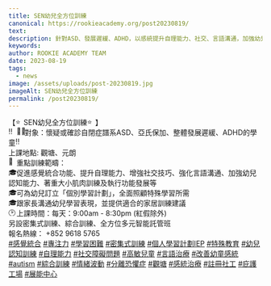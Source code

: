 ```yaml
---
title: SEN幼兒全方位訓練
canonical: https://rookieacademy.org/post20230819/
text: 
description: 針對ASD、發展遲緩、ADHD，以感統提升自理能力、社交、言語溝通，加強幼兒認知，大肌肉及執行功能訓練。
keywords: 
author: ROOKIE ACADEMY TEAM
date: 2023-08-19
tags:
  - news
image: /assets/uploads/post-20230819.jpg
imageAlt: SEN幼兒全方位訓練
permalink: /post20230819/
---
```

<span class="x193iq5w xeuugli x13faqbe x1vvkbs x1xmvt09 x1lliihq x1s928wv xhkezso x1gmr53x x1cpjm7i x1fgarty x1943h6x xudqn12 x3x7a5m x6prxxf xvq8zen xo1l8bm xzsf02u x1yc453h" dir="auto"><div class="xdj266r x11i5rnm xat24cr x1mh8g0r x1vvkbs x126k92a"><div dir="auto" style="text-align: start;">【<span class="x3nfvp2 x1j61x8r x1fcty0u xdj266r xhhsvwb xat24cr xgzva0m xxymvpz xlup9mm x1kky2od"><img height="16" width="16" alt="⭐️" referrerpolicy="origin-when-cross-origin" src="https://static.xx.fbcdn.net/images/emoji.php/v9/t3b/1.5/16/2b50.png"></span>SEN幼兒全方位訓練<span class="x3nfvp2 x1j61x8r x1fcty0u xdj266r xhhsvwb xat24cr xgzva0m xxymvpz xlup9mm x1kky2od"><img height="16" width="16" alt="⭐️" referrerpolicy="origin-when-cross-origin" src="https://static.xx.fbcdn.net/images/emoji.php/v9/t3b/1.5/16/2b50.png"></span>】</div></div><div class="x11i5rnm xat24cr x1mh8g0r x1vvkbs xtlvy1s x126k92a"><div dir="auto" style="text-align: start;"><span class="x3nfvp2 x1j61x8r x1fcty0u xdj266r xhhsvwb xat24cr xgzva0m xxymvpz xlup9mm x1kky2od"><img height="16" width="16" alt="‼️" referrerpolicy="origin-when-cross-origin" src="https://static.xx.fbcdn.net/images/emoji.php/v9/tfe/1.5/16/203c.png"></span><span class="x3nfvp2 x1j61x8r x1fcty0u xdj266r xhhsvwb xat24cr xgzva0m xxymvpz xlup9mm x1kky2od"><img height="16" width="16" alt="👶🏻" referrerpolicy="origin-when-cross-origin" src="https://static.xx.fbcdn.net/images/emoji.php/v9/t7f/1.5/16/1f476_1f3fb.png"></span>對象：懷疑或確診自閉症譜系ASD、亞氏保加、整體發展遲緩、ADHD的學童<span class="x3nfvp2 x1j61x8r x1fcty0u xdj266r xhhsvwb xat24cr xgzva0m xxymvpz xlup9mm x1kky2od"><img height="16" width="16" alt="‼️" referrerpolicy="origin-when-cross-origin" src="https://static.xx.fbcdn.net/images/emoji.php/v9/tfe/1.5/16/203c.png"></span></div></div><div class="x11i5rnm xat24cr x1mh8g0r x1vvkbs xtlvy1s x126k92a"><div dir="auto" style="text-align: start;">上課地點: 觀塘、元朗</div></div><div class="x11i5rnm xat24cr x1mh8g0r x1vvkbs xtlvy1s x126k92a"><div dir="auto" style="text-align: start;"><span><a tabindex="-1"></a></span><span class="x3nfvp2 x1j61x8r x1fcty0u xdj266r xhhsvwb xat24cr xgzva0m xxymvpz xlup9mm x1kky2od"><img height="16" width="16" alt="🏫" referrerpolicy="origin-when-cross-origin" src="https://static.xx.fbcdn.net/images/emoji.php/v9/t81/1.5/16/1f3eb.png"></span>重點訓練範疇：</div></div><div class="x11i5rnm xat24cr x1mh8g0r x1vvkbs xtlvy1s x126k92a"><div dir="auto" style="text-align: start;"><span class="x3nfvp2 x1j61x8r x1fcty0u xdj266r xhhsvwb xat24cr xgzva0m xxymvpz xlup9mm x1kky2od"><img height="16" width="16" alt="🎓" referrerpolicy="origin-when-cross-origin" src="https://static.xx.fbcdn.net/images/emoji.php/v9/t7e/1.5/16/1f393.png"></span>促進感覺統合功能、提升自理能力、增強社交技巧、強化言語溝通、加強幼兒認知能力、著重大小肌肉訓練及執行功能發展等</div></div><div class="x11i5rnm xat24cr x1mh8g0r x1vvkbs xtlvy1s x126k92a"><div dir="auto" style="text-align: start;"><span class="x3nfvp2 x1j61x8r x1fcty0u xdj266r xhhsvwb xat24cr xgzva0m xxymvpz xlup9mm x1kky2od"><img height="16" width="16" alt="🎓" referrerpolicy="origin-when-cross-origin" src="https://static.xx.fbcdn.net/images/emoji.php/v9/t7e/1.5/16/1f393.png"></span>可為幼兒訂立「個別學習計劃」，全面照顧特殊學習所需</div></div><div class="x11i5rnm xat24cr x1mh8g0r x1vvkbs xtlvy1s x126k92a"><div dir="auto" style="text-align: start;"><span class="x3nfvp2 x1j61x8r x1fcty0u xdj266r xhhsvwb xat24cr xgzva0m xxymvpz xlup9mm x1kky2od"><img height="16" width="16" alt="🎓" referrerpolicy="origin-when-cross-origin" src="https://static.xx.fbcdn.net/images/emoji.php/v9/t7e/1.5/16/1f393.png"></span>跟家長溝通幼兒學習表現，並提供適合的家居訓練建議</div></div><div class="x11i5rnm xat24cr x1mh8g0r x1vvkbs xtlvy1s x126k92a"><div dir="auto" style="text-align: start;"><span class="x3nfvp2 x1j61x8r x1fcty0u xdj266r xhhsvwb xat24cr xgzva0m xxymvpz xlup9mm x1kky2od"><img height="16" width="16" alt="🕑" referrerpolicy="origin-when-cross-origin" src="https://static.xx.fbcdn.net/images/emoji.php/v9/t82/1.5/16/1f551.png"></span>上課時間：每天：9:00am - 8:30pm (紅假除外)</div></div><div class="x11i5rnm xat24cr x1mh8g0r x1vvkbs xtlvy1s x126k92a"><div dir="auto" style="text-align: start;">另設密集式訓練、綜合訓練、全方位多元智能託管班</div></div><div class="x11i5rnm xat24cr x1mh8g0r x1vvkbs xtlvy1s x126k92a"><div dir="auto" style="text-align: start;">報名熱線： +852 9618 5765</div></div><div class="x11i5rnm xat24cr x1mh8g0r x1vvkbs xtlvy1s x126k92a"><div dir="auto" style="text-align: start;"><span><a class="x1i10hfl xjbqb8w x6umtig x1b1mbwd xaqea5y xav7gou x9f619 x1ypdohk xt0psk2 xe8uvvx xdj266r x11i5rnm xat24cr x1mh8g0r xexx8yu x4uap5 x18d9i69 xkhd6sd x16tdsg8 x1hl2dhg xggy1nq x1a2a7pz xt0b8zv x1qq9wsj xo1l8bm" href="https://www.facebook.com/hashtag/%E6%84%9F%E8%A6%BA%E7%B5%B1%E5%90%88?__eep__=6&amp;__cft__[0]=AZWSsZMAQOmSCaZNkV6QK500hDzE7N-zryjnIqU5fFJr7TtvuYuWhO2HakfThkfg36aV9oHqDIMbeYkOJyq0BPLIvYLlYTulXDTJG0QDpypypX3Jaul2Hd5qIWrqGYh4EEyZ3uWfzudUTrcHhOufDfBm3NDhtaWQc7wyHcwdTAGFEEw_SyWTw4luYK_8gWVrwso&amp;__tn__=*NK-R" role="link" tabindex="0">#感覺統合</a></span> <span><a class="x1i10hfl xjbqb8w x6umtig x1b1mbwd xaqea5y xav7gou x9f619 x1ypdohk xt0psk2 xe8uvvx xdj266r x11i5rnm xat24cr x1mh8g0r xexx8yu x4uap5 x18d9i69 xkhd6sd x16tdsg8 x1hl2dhg xggy1nq x1a2a7pz xt0b8zv x1qq9wsj xo1l8bm" href="https://www.facebook.com/hashtag/%E5%B0%88%E6%B3%A8%E5%8A%9B?__eep__=6&amp;__cft__[0]=AZWSsZMAQOmSCaZNkV6QK500hDzE7N-zryjnIqU5fFJr7TtvuYuWhO2HakfThkfg36aV9oHqDIMbeYkOJyq0BPLIvYLlYTulXDTJG0QDpypypX3Jaul2Hd5qIWrqGYh4EEyZ3uWfzudUTrcHhOufDfBm3NDhtaWQc7wyHcwdTAGFEEw_SyWTw4luYK_8gWVrwso&amp;__tn__=*NK-R" role="link" tabindex="0">#專注力</a></span> <span><a class="x1i10hfl xjbqb8w x6umtig x1b1mbwd xaqea5y xav7gou x9f619 x1ypdohk xt0psk2 xe8uvvx xdj266r x11i5rnm xat24cr x1mh8g0r xexx8yu x4uap5 x18d9i69 xkhd6sd x16tdsg8 x1hl2dhg xggy1nq x1a2a7pz xt0b8zv x1qq9wsj xo1l8bm" href="https://www.facebook.com/hashtag/%E5%AD%B8%E7%BF%92%E5%9B%B0%E9%9B%A3?__eep__=6&amp;__cft__[0]=AZWSsZMAQOmSCaZNkV6QK500hDzE7N-zryjnIqU5fFJr7TtvuYuWhO2HakfThkfg36aV9oHqDIMbeYkOJyq0BPLIvYLlYTulXDTJG0QDpypypX3Jaul2Hd5qIWrqGYh4EEyZ3uWfzudUTrcHhOufDfBm3NDhtaWQc7wyHcwdTAGFEEw_SyWTw4luYK_8gWVrwso&amp;__tn__=*NK-R" role="link" tabindex="0">#學習困難</a></span> <span><a class="x1i10hfl xjbqb8w x6umtig x1b1mbwd xaqea5y xav7gou x9f619 x1ypdohk xt0psk2 xe8uvvx xdj266r x11i5rnm xat24cr x1mh8g0r xexx8yu x4uap5 x18d9i69 xkhd6sd x16tdsg8 x1hl2dhg xggy1nq x1a2a7pz xt0b8zv x1qq9wsj xo1l8bm" href="https://www.facebook.com/hashtag/%E5%AF%86%E9%9B%86%E5%BC%8F%E8%A8%93%E7%B7%B4?__eep__=6&amp;__cft__[0]=AZWSsZMAQOmSCaZNkV6QK500hDzE7N-zryjnIqU5fFJr7TtvuYuWhO2HakfThkfg36aV9oHqDIMbeYkOJyq0BPLIvYLlYTulXDTJG0QDpypypX3Jaul2Hd5qIWrqGYh4EEyZ3uWfzudUTrcHhOufDfBm3NDhtaWQc7wyHcwdTAGFEEw_SyWTw4luYK_8gWVrwso&amp;__tn__=*NK-R" role="link" tabindex="0">#密集式訓練</a></span> <span><a class="x1i10hfl xjbqb8w x6umtig x1b1mbwd xaqea5y xav7gou x9f619 x1ypdohk xt0psk2 xe8uvvx xdj266r x11i5rnm xat24cr x1mh8g0r xexx8yu x4uap5 x18d9i69 xkhd6sd x16tdsg8 x1hl2dhg xggy1nq x1a2a7pz xt0b8zv x1qq9wsj xo1l8bm" href="https://www.facebook.com/hashtag/%E5%80%8B%E4%BA%BA%E5%AD%B8%E7%BF%92%E8%A8%88%E5%8A%83iep?__eep__=6&amp;__cft__[0]=AZWSsZMAQOmSCaZNkV6QK500hDzE7N-zryjnIqU5fFJr7TtvuYuWhO2HakfThkfg36aV9oHqDIMbeYkOJyq0BPLIvYLlYTulXDTJG0QDpypypX3Jaul2Hd5qIWrqGYh4EEyZ3uWfzudUTrcHhOufDfBm3NDhtaWQc7wyHcwdTAGFEEw_SyWTw4luYK_8gWVrwso&amp;__tn__=*NK-R" role="link" tabindex="0">#個人學習計劃IEP</a></span> <span><a class="x1i10hfl xjbqb8w x6umtig x1b1mbwd xaqea5y xav7gou x9f619 x1ypdohk xt0psk2 xe8uvvx xdj266r x11i5rnm xat24cr x1mh8g0r xexx8yu x4uap5 x18d9i69 xkhd6sd x16tdsg8 x1hl2dhg xggy1nq x1a2a7pz xt0b8zv x1qq9wsj xo1l8bm" href="https://www.facebook.com/hashtag/%E7%89%B9%E6%AE%8A%E6%95%99%E8%82%B2?__eep__=6&amp;__cft__[0]=AZWSsZMAQOmSCaZNkV6QK500hDzE7N-zryjnIqU5fFJr7TtvuYuWhO2HakfThkfg36aV9oHqDIMbeYkOJyq0BPLIvYLlYTulXDTJG0QDpypypX3Jaul2Hd5qIWrqGYh4EEyZ3uWfzudUTrcHhOufDfBm3NDhtaWQc7wyHcwdTAGFEEw_SyWTw4luYK_8gWVrwso&amp;__tn__=*NK-R" role="link" tabindex="0">#特殊教育</a></span> <span><a class="x1i10hfl xjbqb8w x6umtig x1b1mbwd xaqea5y xav7gou x9f619 x1ypdohk xt0psk2 xe8uvvx xdj266r x11i5rnm xat24cr x1mh8g0r xexx8yu x4uap5 x18d9i69 xkhd6sd x16tdsg8 x1hl2dhg xggy1nq x1a2a7pz xt0b8zv x1qq9wsj xo1l8bm" href="https://www.facebook.com/hashtag/%E5%B9%BC%E5%85%92%E8%AA%8D%E7%9F%A5%E8%A8%93%E7%B7%B4?__eep__=6&amp;__cft__[0]=AZWSsZMAQOmSCaZNkV6QK500hDzE7N-zryjnIqU5fFJr7TtvuYuWhO2HakfThkfg36aV9oHqDIMbeYkOJyq0BPLIvYLlYTulXDTJG0QDpypypX3Jaul2Hd5qIWrqGYh4EEyZ3uWfzudUTrcHhOufDfBm3NDhtaWQc7wyHcwdTAGFEEw_SyWTw4luYK_8gWVrwso&amp;__tn__=*NK-R" role="link" tabindex="0">#幼兒認知訓練</a></span> <span><a class="x1i10hfl xjbqb8w x6umtig x1b1mbwd xaqea5y xav7gou x9f619 x1ypdohk xt0psk2 xe8uvvx xdj266r x11i5rnm xat24cr x1mh8g0r xexx8yu x4uap5 x18d9i69 xkhd6sd x16tdsg8 x1hl2dhg xggy1nq x1a2a7pz xt0b8zv x1qq9wsj xo1l8bm" href="https://www.facebook.com/hashtag/%E8%87%AA%E7%90%86%E8%83%BD%E5%8A%9B?__eep__=6&amp;__cft__[0]=AZWSsZMAQOmSCaZNkV6QK500hDzE7N-zryjnIqU5fFJr7TtvuYuWhO2HakfThkfg36aV9oHqDIMbeYkOJyq0BPLIvYLlYTulXDTJG0QDpypypX3Jaul2Hd5qIWrqGYh4EEyZ3uWfzudUTrcHhOufDfBm3NDhtaWQc7wyHcwdTAGFEEw_SyWTw4luYK_8gWVrwso&amp;__tn__=*NK-R" role="link" tabindex="0">#自理能力</a></span> <span><a class="x1i10hfl xjbqb8w x6umtig x1b1mbwd xaqea5y xav7gou x9f619 x1ypdohk xt0psk2 xe8uvvx xdj266r x11i5rnm xat24cr x1mh8g0r xexx8yu x4uap5 x18d9i69 xkhd6sd x16tdsg8 x1hl2dhg xggy1nq x1a2a7pz xt0b8zv x1qq9wsj xo1l8bm" href="https://www.facebook.com/hashtag/%E7%A4%BE%E4%BA%A4%E9%9A%9C%E7%A4%99%E5%95%8F%E9%A1%8C?__eep__=6&amp;__cft__[0]=AZWSsZMAQOmSCaZNkV6QK500hDzE7N-zryjnIqU5fFJr7TtvuYuWhO2HakfThkfg36aV9oHqDIMbeYkOJyq0BPLIvYLlYTulXDTJG0QDpypypX3Jaul2Hd5qIWrqGYh4EEyZ3uWfzudUTrcHhOufDfBm3NDhtaWQc7wyHcwdTAGFEEw_SyWTw4luYK_8gWVrwso&amp;__tn__=*NK-R" role="link" tabindex="0">#社交障礙問題</a></span> <span><a class="x1i10hfl xjbqb8w x6umtig x1b1mbwd xaqea5y xav7gou x9f619 x1ypdohk xt0psk2 xe8uvvx xdj266r x11i5rnm xat24cr x1mh8g0r xexx8yu x4uap5 x18d9i69 xkhd6sd x16tdsg8 x1hl2dhg xggy1nq x1a2a7pz xt0b8zv x1qq9wsj xo1l8bm" href="https://www.facebook.com/hashtag/%E9%AB%98%E6%95%8F%E5%85%92%E7%AB%A5?__eep__=6&amp;__cft__[0]=AZWSsZMAQOmSCaZNkV6QK500hDzE7N-zryjnIqU5fFJr7TtvuYuWhO2HakfThkfg36aV9oHqDIMbeYkOJyq0BPLIvYLlYTulXDTJG0QDpypypX3Jaul2Hd5qIWrqGYh4EEyZ3uWfzudUTrcHhOufDfBm3NDhtaWQc7wyHcwdTAGFEEw_SyWTw4luYK_8gWVrwso&amp;__tn__=*NK-R" role="link" tabindex="0">#高敏兒童</a></span> <span><a class="x1i10hfl xjbqb8w x6umtig x1b1mbwd xaqea5y xav7gou x9f619 x1ypdohk xt0psk2 xe8uvvx xdj266r x11i5rnm xat24cr x1mh8g0r xexx8yu x4uap5 x18d9i69 xkhd6sd x16tdsg8 x1hl2dhg xggy1nq x1a2a7pz xt0b8zv x1qq9wsj xo1l8bm" href="https://www.facebook.com/hashtag/%E8%A8%80%E8%AA%9E%E6%B2%BB%E7%99%82?__eep__=6&amp;__cft__[0]=AZWSsZMAQOmSCaZNkV6QK500hDzE7N-zryjnIqU5fFJr7TtvuYuWhO2HakfThkfg36aV9oHqDIMbeYkOJyq0BPLIvYLlYTulXDTJG0QDpypypX3Jaul2Hd5qIWrqGYh4EEyZ3uWfzudUTrcHhOufDfBm3NDhtaWQc7wyHcwdTAGFEEw_SyWTw4luYK_8gWVrwso&amp;__tn__=*NK-R" role="link" tabindex="0">#言語治療</a></span> <span><a class="x1i10hfl xjbqb8w x6umtig x1b1mbwd xaqea5y xav7gou x9f619 x1ypdohk xt0psk2 xe8uvvx xdj266r x11i5rnm xat24cr x1mh8g0r xexx8yu x4uap5 x18d9i69 xkhd6sd x16tdsg8 x1hl2dhg xggy1nq x1a2a7pz xt0b8zv x1qq9wsj xo1l8bm" href="https://www.facebook.com/hashtag/%E6%94%B9%E5%96%84%E5%B9%BC%E7%AB%A5%E6%84%9F%E7%B5%B1?__eep__=6&amp;__cft__[0]=AZWSsZMAQOmSCaZNkV6QK500hDzE7N-zryjnIqU5fFJr7TtvuYuWhO2HakfThkfg36aV9oHqDIMbeYkOJyq0BPLIvYLlYTulXDTJG0QDpypypX3Jaul2Hd5qIWrqGYh4EEyZ3uWfzudUTrcHhOufDfBm3NDhtaWQc7wyHcwdTAGFEEw_SyWTw4luYK_8gWVrwso&amp;__tn__=*NK-R" role="link" tabindex="0">#改善幼童感統</a></span> <span><a class="x1i10hfl xjbqb8w x6umtig x1b1mbwd xaqea5y xav7gou x9f619 x1ypdohk xt0psk2 xe8uvvx xdj266r x11i5rnm xat24cr x1mh8g0r xexx8yu x4uap5 x18d9i69 xkhd6sd x16tdsg8 x1hl2dhg xggy1nq x1a2a7pz xt0b8zv x1qq9wsj xo1l8bm" href="https://www.facebook.com/hashtag/autism?__eep__=6&amp;__cft__[0]=AZWSsZMAQOmSCaZNkV6QK500hDzE7N-zryjnIqU5fFJr7TtvuYuWhO2HakfThkfg36aV9oHqDIMbeYkOJyq0BPLIvYLlYTulXDTJG0QDpypypX3Jaul2Hd5qIWrqGYh4EEyZ3uWfzudUTrcHhOufDfBm3NDhtaWQc7wyHcwdTAGFEEw_SyWTw4luYK_8gWVrwso&amp;__tn__=*NK-R" role="link" tabindex="0">#autism</a></span> <span><a class="x1i10hfl xjbqb8w x6umtig x1b1mbwd xaqea5y xav7gou x9f619 x1ypdohk xt0psk2 xe8uvvx xdj266r x11i5rnm xat24cr x1mh8g0r xexx8yu x4uap5 x18d9i69 xkhd6sd x16tdsg8 x1hl2dhg xggy1nq x1a2a7pz xt0b8zv x1qq9wsj xo1l8bm" href="https://www.facebook.com/hashtag/%E7%B6%9C%E5%90%88%E8%A8%93%E7%B7%B4?__eep__=6&amp;__cft__[0]=AZWSsZMAQOmSCaZNkV6QK500hDzE7N-zryjnIqU5fFJr7TtvuYuWhO2HakfThkfg36aV9oHqDIMbeYkOJyq0BPLIvYLlYTulXDTJG0QDpypypX3Jaul2Hd5qIWrqGYh4EEyZ3uWfzudUTrcHhOufDfBm3NDhtaWQc7wyHcwdTAGFEEw_SyWTw4luYK_8gWVrwso&amp;__tn__=*NK-R" role="link" tabindex="0">#綜合訓練</a></span> <span><a class="x1i10hfl xjbqb8w x6umtig x1b1mbwd xaqea5y xav7gou x9f619 x1ypdohk xt0psk2 xe8uvvx xdj266r x11i5rnm xat24cr x1mh8g0r xexx8yu x4uap5 x18d9i69 xkhd6sd x16tdsg8 x1hl2dhg xggy1nq x1a2a7pz xt0b8zv x1qq9wsj xo1l8bm" href="https://www.facebook.com/hashtag/%E6%83%85%E7%B7%92%E6%B3%A2%E5%8B%95?__eep__=6&amp;__cft__[0]=AZWSsZMAQOmSCaZNkV6QK500hDzE7N-zryjnIqU5fFJr7TtvuYuWhO2HakfThkfg36aV9oHqDIMbeYkOJyq0BPLIvYLlYTulXDTJG0QDpypypX3Jaul2Hd5qIWrqGYh4EEyZ3uWfzudUTrcHhOufDfBm3NDhtaWQc7wyHcwdTAGFEEw_SyWTw4luYK_8gWVrwso&amp;__tn__=*NK-R" role="link" tabindex="0">#情緒波動</a></span> <span><a class="x1i10hfl xjbqb8w x6umtig x1b1mbwd xaqea5y xav7gou x9f619 x1ypdohk xt0psk2 xe8uvvx xdj266r x11i5rnm xat24cr x1mh8g0r xexx8yu x4uap5 x18d9i69 xkhd6sd x16tdsg8 x1hl2dhg xggy1nq x1a2a7pz xt0b8zv x1qq9wsj xo1l8bm" href="https://www.facebook.com/hashtag/%E5%88%86%E9%9B%A2%E6%81%90%E6%87%BC%E7%97%87?__eep__=6&amp;__cft__[0]=AZWSsZMAQOmSCaZNkV6QK500hDzE7N-zryjnIqU5fFJr7TtvuYuWhO2HakfThkfg36aV9oHqDIMbeYkOJyq0BPLIvYLlYTulXDTJG0QDpypypX3Jaul2Hd5qIWrqGYh4EEyZ3uWfzudUTrcHhOufDfBm3NDhtaWQc7wyHcwdTAGFEEw_SyWTw4luYK_8gWVrwso&amp;__tn__=*NK-R" role="link" tabindex="0">#分離恐懼症</a></span> <span><a class="x1i10hfl xjbqb8w x6umtig x1b1mbwd xaqea5y xav7gou x9f619 x1ypdohk xt0psk2 xe8uvvx xdj266r x11i5rnm xat24cr x1mh8g0r xexx8yu x4uap5 x18d9i69 xkhd6sd x16tdsg8 x1hl2dhg xggy1nq x1a2a7pz xt0b8zv x1qq9wsj xo1l8bm" href="https://www.facebook.com/hashtag/%E8%A7%80%E5%A1%98?__eep__=6&amp;__cft__[0]=AZWSsZMAQOmSCaZNkV6QK500hDzE7N-zryjnIqU5fFJr7TtvuYuWhO2HakfThkfg36aV9oHqDIMbeYkOJyq0BPLIvYLlYTulXDTJG0QDpypypX3Jaul2Hd5qIWrqGYh4EEyZ3uWfzudUTrcHhOufDfBm3NDhtaWQc7wyHcwdTAGFEEw_SyWTw4luYK_8gWVrwso&amp;__tn__=*NK-R" role="link" tabindex="0">#觀塘</a></span> <span><a class="x1i10hfl xjbqb8w x6umtig x1b1mbwd xaqea5y xav7gou x9f619 x1ypdohk xt0psk2 xe8uvvx xdj266r x11i5rnm xat24cr x1mh8g0r xexx8yu x4uap5 x18d9i69 xkhd6sd x16tdsg8 x1hl2dhg xggy1nq x1a2a7pz xt0b8zv x1qq9wsj xo1l8bm" href="https://www.facebook.com/hashtag/%E6%84%9F%E7%B5%B1%E6%B2%BB%E7%99%82?__eep__=6&amp;__cft__[0]=AZWSsZMAQOmSCaZNkV6QK500hDzE7N-zryjnIqU5fFJr7TtvuYuWhO2HakfThkfg36aV9oHqDIMbeYkOJyq0BPLIvYLlYTulXDTJG0QDpypypX3Jaul2Hd5qIWrqGYh4EEyZ3uWfzudUTrcHhOufDfBm3NDhtaWQc7wyHcwdTAGFEEw_SyWTw4luYK_8gWVrwso&amp;__tn__=*NK-R" role="link" tabindex="0">#感統治療</a></span> <span><a class="x1i10hfl xjbqb8w x6umtig x1b1mbwd xaqea5y xav7gou x9f619 x1ypdohk xt0psk2 xe8uvvx xdj266r x11i5rnm xat24cr x1mh8g0r xexx8yu x4uap5 x18d9i69 xkhd6sd x16tdsg8 x1hl2dhg xggy1nq x1a2a7pz xt0b8zv x1qq9wsj xo1l8bm" href="https://www.facebook.com/hashtag/%E8%A8%BB%E5%86%8A%E7%A4%BE%E5%B7%A5?__eep__=6&amp;__cft__[0]=AZWSsZMAQOmSCaZNkV6QK500hDzE7N-zryjnIqU5fFJr7TtvuYuWhO2HakfThkfg36aV9oHqDIMbeYkOJyq0BPLIvYLlYTulXDTJG0QDpypypX3Jaul2Hd5qIWrqGYh4EEyZ3uWfzudUTrcHhOufDfBm3NDhtaWQc7wyHcwdTAGFEEw_SyWTw4luYK_8gWVrwso&amp;__tn__=*NK-R" role="link" tabindex="0">#註冊社工</a></span> <span><a class="x1i10hfl xjbqb8w x6umtig x1b1mbwd xaqea5y xav7gou x9f619 x1ypdohk xt0psk2 xe8uvvx xdj266r x11i5rnm xat24cr x1mh8g0r xexx8yu x4uap5 x18d9i69 xkhd6sd x16tdsg8 x1hl2dhg xggy1nq x1a2a7pz xt0b8zv x1qq9wsj xo1l8bm" href="https://www.facebook.com/hashtag/%E5%BA%87%E8%AD%B7%E5%B7%A5%E5%A0%B4?__eep__=6&amp;__cft__[0]=AZWSsZMAQOmSCaZNkV6QK500hDzE7N-zryjnIqU5fFJr7TtvuYuWhO2HakfThkfg36aV9oHqDIMbeYkOJyq0BPLIvYLlYTulXDTJG0QDpypypX3Jaul2Hd5qIWrqGYh4EEyZ3uWfzudUTrcHhOufDfBm3NDhtaWQc7wyHcwdTAGFEEw_SyWTw4luYK_8gWVrwso&amp;__tn__=*NK-R" role="link" tabindex="0">#庇護工場</a></span> <span><a class="x1i10hfl xjbqb8w x6umtig x1b1mbwd xaqea5y xav7gou x9f619 x1ypdohk xt0psk2 xe8uvvx xdj266r x11i5rnm xat24cr x1mh8g0r xexx8yu x4uap5 x18d9i69 xkhd6sd x16tdsg8 x1hl2dhg xggy1nq x1a2a7pz xt0b8zv x1qq9wsj xo1l8bm" href="https://www.facebook.com/hashtag/%E5%B1%95%E8%83%BD%E4%B8%AD%E5%BF%83?__eep__=6&amp;__cft__[0]=AZWSsZMAQOmSCaZNkV6QK500hDzE7N-zryjnIqU5fFJr7TtvuYuWhO2HakfThkfg36aV9oHqDIMbeYkOJyq0BPLIvYLlYTulXDTJG0QDpypypX3Jaul2Hd5qIWrqGYh4EEyZ3uWfzudUTrcHhOufDfBm3NDhtaWQc7wyHcwdTAGFEEw_SyWTw4luYK_8gWVrwso&amp;__tn__=*NK-R" role="link" tabindex="0">#展能中心</a></span></div></div></span>